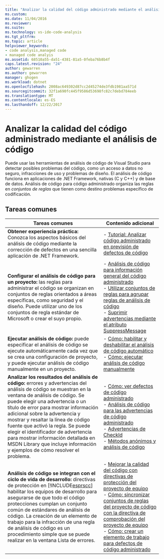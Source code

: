 ```yaml
---
title: "Analizar la calidad del código administrado mediante el análisis de código | Documentos de Microsoft"
ms.custom: 
ms.date: 11/04/2016
ms.reviewer: 
ms.suite: 
ms.technology: vs-ide-code-analysis
ms.tgt_pltfrm: 
ms.topic: article
helpviewer_keywords:
- code analysis,managed code
- managed code analyis
ms.assetid: 68510a55-da51-4381-81a5-0feba76b8b4f
caps.latest.revision: "24"
author: gewarren
ms.author: gewarren
manager: ghogen
ms.workload: dotnet
ms.openlocfilehash: 2008ac649302d87cc2d45274de3fdb1981aa571d
ms.sourcegitcommit: 32f1a690fc445f9586d53698fc82c7debd784eeb
ms.translationtype: MT
ms.contentlocale: es-ES
ms.lasthandoff: 12/22/2017
---
```

# <a name="analyzing-managed-code-quality-by-using-code-analysis"></a>Analizar la calidad del código administrado mediante el análisis de código
Puede usar las herramientas de análisis de código de Visual Studio para detectar posibles problemas del código, como un acceso a datos no seguro, infracciones de uso y problemas de diseño. El análisis de código funciona en aplicaciones de .NET Framework, nativas (C y C++) y de base de datos. Análisis de código para código administrado organiza las reglas en *conjuntos de reglas* que tienen como destino problemas específico de codificación.  
  
## <a name="common-tasks"></a>Tareas comunes  
  
|Tareas comunes|Contenido adicional|  
|------------------|------------------------|  
|**Obtener experiencia práctica:** Conozca los aspectos básicos del análisis de código mediante la corrección de defectos en una sencilla aplicación de .NET Framework.|-   [Tutorial: Analizar código administrado en previsión de defectos de código](../code-quality/walkthrough-analyzing-managed-code-for-code-defects.md)|  
|**Configurar el análisis de código para un proyecto:** las reglas para administrar el código se organizan en conjuntos de reglas orientados a áreas específicas, como seguridad y el diseño. Puede utilizar uno de los conjuntos de regla estándar de Microsoft o crear el suyo propio.|-   [Análisis de código para información general del código administrado](../code-quality/code-analysis-for-managed-code-overview.md)<br />-   [Utilizar conjuntos de reglas para agrupar reglas de análisis de código](../code-quality/using-rule-sets-to-group-code-analysis-rules.md)<br />-   [Suprimir advertencias mediante el atributo SuppressMessage](../code-quality/suppress-warnings-by-using-the-suppressmessage-attribute.md)|  
|**Ejecutar análisis de código:** puede especificar el análisis de código se ejecute automáticamente cada vez que se crea una configuración de proyecto, y puede ejecutar análisis de código manualmente en un proyecto.|-   [Cómo: habilitar y deshabilitar el análisis de código automático](../code-quality/how-to-enable-and-disable-automatic-code-analysis-for-managed-code.md)<br />-   [Cómo: ejecutar análisis de código manualmente](../code-quality/how-to-run-code-analysis-manually-for-managed-code.md)|  
|**Analizar los resultados del análisis de código:** errores y advertencias del análisis de código se muestran en la ventana de análisis de código. Se puede elegir una advertencia o un título de error para mostrar información adicional sobre la advertencia y mostrar y resaltar la línea de código fuente que activó la regla. Se puede elegir el identificador de advertencia para mostrar información detallada en MSDN Library que incluye información y ejemplos de cómo resolver el problema.|-   [Cómo: ver defectos de código administrado](../code-quality/how-to-view-managed-code-defects.md)<br />-   [Análisis de código para las advertencias de código administrado](../code-quality/code-analysis-for-managed-code-warnings.md)<br />-   [Advertencias de CheckId](../code-quality/code-analysis-warnings-for-managed-code-by-checkid.md)<br />-   [Métodos anónimos y análisis de código](../code-quality/anonymous-methods-and-code-analysis.md)|  
|**Análisis de código se integran con el ciclo de vida de desarrollo:** directivas de protección en [!INCLUDE[esprscc](../code-quality/includes/esprscc_md.md)] habilitar los equipos de desarrollo para asegurarse de que todo el código protecciones cumplan un conjunto común de estándares de análisis de código. La creación de un elemento de trabajo para la infracción de una regla de análisis de código es un procedimiento simple que se puede realizar en la ventana Lista de errores.|-   [Mejorar la calidad del código con directivas de protección del proyecto de equipo](../code-quality/enhancing-code-quality-with-team-project-check-in-policies.md)<br />-   [Cómo: sincronizar conjuntos de reglas del proyecto de código con la directiva de comprobación del proyecto de equipo](../code-quality/how-to-synchronize-code-project-rule-sets-with-team-project-check-in-policy.md)<br />-   [Cómo: crear un elemento de trabajo para defectos de código administrado](../code-quality/how-to-create-a-work-item-for-a-managed-code-defect.md)|